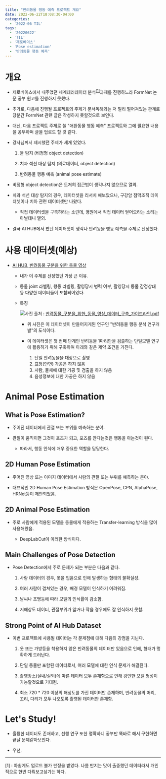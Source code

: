 ```yaml
---
title: "반려동물 행동 예측 프로젝트 개요"
date: 2022-06-22T18:08:30-04:00
categories:
  - '2022-06 TIL'
tags:
  - '20220622'
  - 'TIL'
  - '제로베이스'
  - 'Pose estimation'
  - '반려동물 행동 예측'
---
```


# 개요

* 제로베이스에서 내주었던 세계테러데이터 분석<sup>[[1]](#footnote_1)</sup>과제를 진행하느라 FormNet 논문 공부 원고를 진행하지 못했다.

* 추가로, 다음에 진행될 프로젝트의 주제가 문서독해와는 저 멀리 떨어져있는 관계로 당분간 FormNet 관련 글은 작성하지 못할것으로 보인다.

* 대신, 다음 프로젝트 주제로 쓸 "애완동물 행동 예측" 프로젝트와 그에 필요한 내용을 공부하며 글을 업로드 할 것 같다.

* 강사님께서 제시했던 주제가 세개 있었다.
    1. 물 탐지 (비정형 object detection)

    2. 치과 석션 대상 탐지 (의료데이터, object detection)

    3. 반려동물 행동 예측 (animal pose estimate)

* 비정형 object detection은 도저히 접근법이 생각나지 않으므로 열외.

* 치과 석션 대상 탐지의 경우, 데이터셋을 리서치 해보았으나, 구강암 점막조직 데이터셋이나 치아 관련 데이터셋만 나왔다.
  * 직접 데이터셋을 구축하라는 소린데, 병원에서 직접 데이터 얻어오라는 소리는 아닐테니 열외.

* 결국 AI HUB에서 봤던 데이터셋이 생각나 반려동물 행동 예측을 주제로 선정했다.

# 사용 데이터셋(예상)

* [AI HUB, 반려동물 구분을 위한 동물 영상](https://aihub.or.kr/aidata/34146)

  * 내가 이 주제를 선정했던 가장 큰 이유.

  * 동물 joint 라벨링, 행동 라벨링, 촬영당시 병력 여부, 촬영당시 동물 감정상태 등 다양한 데이터들이 포함되어있다.

  * 특징

    <img src=https://1geraldine1.github.io/assets/images/Study/zerobase/animalpose/dataset_info_01.PNG  />사진 출처 : [반려동물_구분을_위한_동물_영상_데이터_구축_가이드라인.pdf](https://aihub.or.kr/sites/default/files/Sample_data/%EA%B5%AC%EC%B6%95%ED%99%9C%EC%9A%A9%EA%B0%80%EC%9D%B4%EB%93%9C%EB%B6%81_2020-02/123.%EB%B0%98%EB%A0%A4%EB%8F%99%EB%AC%BC_%EA%B5%AC%EB%B6%84%EC%9D%84_%EC%9C%84%ED%95%9C_%EB%8F%99%EB%AC%BC_%EC%98%81%EC%83%81_%EB%8D%B0%EC%9D%B4%ED%84%B0_%EA%B5%AC%EC%B6%95_%EA%B0%80%EC%9D%B4%EB%93%9C%EB%9D%BC%EC%9D%B8.pdf)</img>

    * 위 사진은 이 데이터셋이 만들어지게된 연구인 "반려동물 행동 분석 연구개발"의 도식이다.

    * 이 데이터셋은 첫 번째 단계인 반려동물 1마리만을 검출하는 단일모델 연구에 활용하기 위해 구축하여 아래와 같은 제약 조건을 가진다.

      1. 단일 반려동물을 대상으로 촬영
      2. 표정(안면) 가공은 하지 않음
      3. 사람, 물체에 대한 가공 및 검출을 하지 않음
      4. 음성정보에 대한 가공은 하지 않음

# Animal Pose Estimation

## What is Pose Estimation?

* 주어진 데이터에서 관절 또는 부위를 예측하는 분야.

* 관절이 움직이면 그것이 포즈가 되고, 포즈를 안다는것은 행동을 아는것이 된다.

  * 따라서, 행동 인식에 매우 중요한 역할을 담당한다.

## 2D Human Pose Estimation

* 주어진 영상 또는 이미지 데이터에서 사람의 관절 또는 부위를 예측하는 분야.

* 대표적인 2D Human Pose Estimation 방식은 OpenPose, CPN, AlphaPose, HRNet등이 제안되었음.

## 2D Animal Pose Estimation

* 주로 사람에게 적용된 모델을 동물에게 적용하는 Transfer-learning 방식을 많이 사용해왔음.

  * DeepLabCut이 이러한 방식이다.

## Main Challenges of Pose Detection

* Pose Detection에서 주로 문제가 되는 부분은 다음과 같다.

  1. 사람 데이터의 경우, 옷을 입음으로 인해 발생하는 형태의 불확실성.
  
  2. 여러 사람이 겹쳐있는 경우, 배경 모델이 인식하기 어려워짐.

  3. 날씨나 조명등에 따라 모델의 인식률이 감소함.

  4. 저해상도 데이터, 관절부위가 얇거나 작을 경우에도 잘 인식하지 못함.

## Strong Point of AI Hub Dataset

* 이번 프로젝트에 사용될 데이터는 각 문제점에 대해 다음의 강점을 지닌다.

  1. 옷 또는 가방등을 착용하지 않은 반려동물의 데이터만 있음으로 인해, 형태가 명확하게 드러난다.

  2. 단일 동물만 포함된 데이터로서, 여러 모델에 대한 인식 문제가 해결된다.

  3. 촬영장소(실내/실외)에 따른 데이터 모두 존재함으로 인해 강인한 모델 형성이 가능할것으로 기대됨.

  4. 최소 720 * 720 이상의 해상도를 가진 데이터만 존재하며, 반려동물의 머리, 꼬리, 다리가 모두 나오도록 촬영된 데이터만 존재함.


# Let's Study!

* 훌륭한 데이터도 존재하고, 선행 연구 또한 명확하니 공부만 똑바로 해서 구현하면 끝날 문제같아보인다.

* 우선, 




------

<a name="footnote_1">[1]</a> : 아쉽게도 업로드 불가 판정을 받았다. 나름 만지는 맛이 출중했던 데이터라서 개인적으로 한번 다뤄보고싶기는 하다.